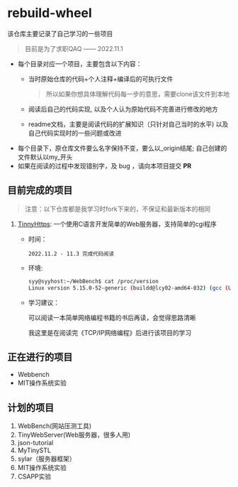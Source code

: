 # rebuild-wheel
该仓库主要记录了自己学习的一些项目
> 目前是为了求职QAQ —— 2022.11.1
- 每个目录对应一个项目，主要包含以下内容：
    - 当时原始仓库的代码+个人注释+编译后的可执行文件
    
        > 所以如果你想具体理解代码每一步的意思，需要clone该文件到本地
    - 阅读后自己的代码实现, 以及个人认为原始代码不完善进行修改的地方
    - readme文档，主要是阅读代码的扩展知识（只针对自己当时的水平) 以及 自己代码实现时的一些问题或改进
- 每个目录下，原仓库文件要么名字保持不变，要么以_origin结尾; 自己创建的文件默认以my_开头
- 如果在阅读的过程中发现错别字，及 bug ，请向本项目提交 **PR**

## 目前完成的项目
> 注意：以下仓库都是我学习时fork下来的，不保证和最新版本的相同

1. [TinnyHttps](https://github.com/Syy-99/Tinyhttpd): 一个使用C语言开发简单的Web服务器，支持简单的cgi程序
    - 时间：
        ```
        2022.11.2 - 11.3 完成代码阅读
        ```
    - 环境:
        ```sh
        syy@syyhost:~/WebBench$ cat /proc/version
        Linux version 5.15.0-52-generic (buildd@lcy02-amd64-032) (gcc (Ubuntu 11.2.0-19ubuntu1) 11.2.0, GNU ld (GNU Binutils for Ubuntu) 2.38) #58-Ubuntu SMP Thu Oct 13 08:03:55 UTC 2022
        ```
    - 学习建议：
        
        可以阅读一本简单网络编程书籍的书后再读，会觉得思路清晰

        我这里是在阅读完《TCP/IP网络编程》后进行该项目的学习

## 正在进行的项目
- Webbench
- MIT操作系统实验

## 计划的项目
1. WebBench(网站压测工具) 
2. TinyWebServer(Web服务器，很多人用)
3. json-tutorial
4. MyTinySTL
5. sylar（服务器框架）
6. MIT操作系统实验
7. CSAPP实验

